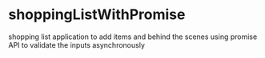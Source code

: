 # shoppingListWithPromise
shopping list application to add items and behind the scenes using promise API to validate the inputs asynchronously
